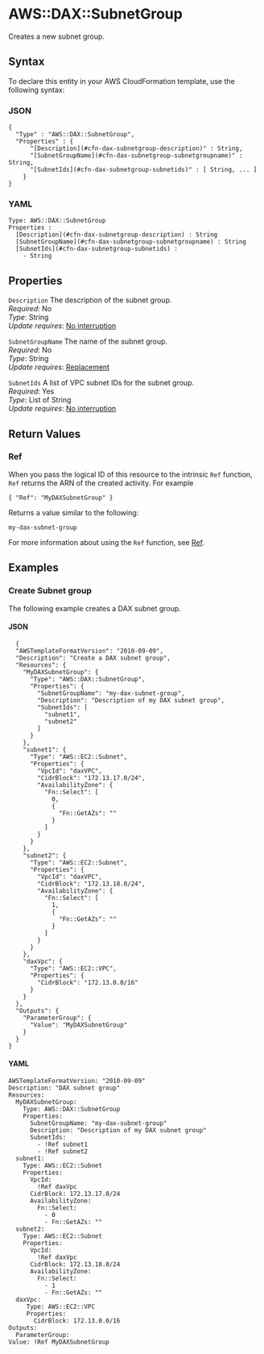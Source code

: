 # AWS::DAX::SubnetGroup<a name="aws-resource-dax-subnetgroup"></a>

Creates a new subnet group\.

## Syntax<a name="aws-resource-dax-subnetgroup-syntax"></a>

To declare this entity in your AWS CloudFormation template, use the following syntax:

### JSON<a name="aws-resource-dax-subnetgroup-syntax.json"></a>

```
{
  "Type" : "AWS::DAX::SubnetGroup",
  "Properties" : {
      "[Description](#cfn-dax-subnetgroup-description)" : String,
      "[SubnetGroupName](#cfn-dax-subnetgroup-subnetgroupname)" : String,
      "[SubnetIds](#cfn-dax-subnetgroup-subnetids)" : [ String, ... ]
    }
}
```

### YAML<a name="aws-resource-dax-subnetgroup-syntax.yaml"></a>

```
Type: AWS::DAX::SubnetGroup
Properties : 
﻿  [Description](#cfn-dax-subnetgroup-description) : String
﻿  [SubnetGroupName](#cfn-dax-subnetgroup-subnetgroupname) : String
﻿  [SubnetIds](#cfn-dax-subnetgroup-subnetids) : 
    - String
```

## Properties<a name="aws-resource-dax-subnetgroup-properties"></a>

`Description`  <a name="cfn-dax-subnetgroup-description"></a>
The description of the subnet group\.  
*Required*: No  
*Type*: String  
*Update requires*: [No interruption](https://docs.aws.amazon.com/AWSCloudFormation/latest/UserGuide/using-cfn-updating-stacks-update-behaviors.html#update-no-interrupt)

`SubnetGroupName`  <a name="cfn-dax-subnetgroup-subnetgroupname"></a>
The name of the subnet group\.  
*Required*: No  
*Type*: String  
*Update requires*: [Replacement](https://docs.aws.amazon.com/AWSCloudFormation/latest/UserGuide/using-cfn-updating-stacks-update-behaviors.html#update-replacement)

`SubnetIds`  <a name="cfn-dax-subnetgroup-subnetids"></a>
A list of VPC subnet IDs for the subnet group\.  
*Required*: Yes  
*Type*: List of String  
*Update requires*: [No interruption](https://docs.aws.amazon.com/AWSCloudFormation/latest/UserGuide/using-cfn-updating-stacks-update-behaviors.html#update-no-interrupt)

## Return Values<a name="aws-resource-dax-subnetgroup-return-values"></a>

### Ref<a name="aws-resource-dax-subnetgroup-return-values-ref"></a>

 When you pass the logical ID of this resource to the intrinsic `Ref` function, `Ref` returns the ARN of the created activity\. For example 

```
{ "Ref": "MyDAXSubnetGroup" }
```

Returns a value similar to the following:

```
my-dax-subnet-group
```

For more information about using the `Ref` function, see [Ref](https://docs.aws.amazon.com/AWSCloudFormation/latest/UserGuide/intrinsic-function-reference-ref.html)\.

## Examples<a name="aws-resource-dax-subnetgroup--examples"></a>

### Create Subnet group<a name="aws-resource-dax-subnetgroup--examples--Create_Subnet_group"></a>

The following example creates a DAX subnet group\.

#### JSON<a name="aws-resource-dax-subnetgroup--examples--Create_Subnet_group--json"></a>

```
  {
  "AWSTemplateFormatVersion": "2010-09-09",
  "Description": "Create a DAX subnet group",
  "Resources": {
    "MyDAXSubnetGroup": {
      "Type": "AWS::DAX::SubnetGroup",
      "Properties": {
        "SubnetGroupName": "my-dax-subnet-group",
        "Description": "Description of my DAX subnet group",
        "SubnetIds": [
          "subnet1",
          "subnet2"
        ]
      }
    },
    "subnet1": {
      "Type": "AWS::EC2::Subnet",
      "Properties": {
        "VpcId": "daxVPC",
        "CidrBlock": "172.13.17.0/24",
        "AvailabilityZone": {
          "Fn::Select": [
            0,
            {
              "Fn::GetAZs": ""
            }
          ]
        }
      }
    },
    "subnet2": {
      "Type": "AWS::EC2::Subnet",
      "Properties": {
        "VpcId": "daxVPC",
        "CidrBlock": "172.13.18.0/24",
        "AvailabilityZone": {
          "Fn::Select": [
            1,
            {
              "Fn::GetAZs": ""
            }
          ]
        }
      }
    },
    "daxVpc": {
      "Type": "AWS::EC2::VPC",
      "Properties": {
        "CidrBlock": "172.13.0.0/16"
      }
    }
  },
  "Outputs": {
    "ParameterGroup": {
      "Value": "MyDAXSubnetGroup"
    }
  }
}
```

#### YAML<a name="aws-resource-dax-subnetgroup--examples--Create_Subnet_group--yaml"></a>

```
AWSTemplateFormatVersion: "2010-09-09"
Description: "DAX subnet group"
Resources:
  MyDAXSubnetGroup:
    Type: AWS::DAX::SubnetGroup
    Properties:
      SubnetGroupName: "my-dax-subnet-group" 
      Description: "Description of my DAX subnet group" 
      SubnetIds:
        - !Ref subnet1
        - !Ref subnet2
  subnet1:
    Type: AWS::EC2::Subnet
    Properties:
      VpcId:
        !Ref daxVpc
      CidrBlock: 172.13.17.0/24
      AvailabilityZone:
        Fn::Select:
          - 0
          - Fn::GetAZs: ""
  subnet2:
    Type: AWS::EC2::Subnet
    Properties:
      VpcId:
        !Ref daxVpc
      CidrBlock: 172.13.18.0/24
      AvailabilityZone:
        Fn::Select:
          - 1
          - Fn::GetAZs: ""
  daxVpc:
     Type: AWS::EC2::VPC
     Properties:
       CidrBlock: 172.13.0.0/16
Outputs:
  ParameterGroup:
Value: !Ref MyDAXSubnetGroup
```